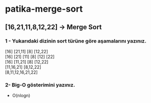 # patika-merge-sort

[16,21,11,8,12,22] -> Merge Sort
-----------------------------

### 1 - Yukarıdaki dizinin sort türüne göre aşamalarını yazınız.

[16]  [21,11]  [8]  [12,22] <br>
[16]  [21]  [11]  [8]  [12] [22] <br>
[16]  [11,21]  [8]  [12,22] <br>
[11,16,21]  [8,12,22] <br>
[8,11,12,16,21,22] <br>

### 2- Big-O gösterimini yazınız.

- O(nlogn)
